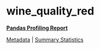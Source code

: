# wine_quality_red

[**Pandas Profiling Report**](https://epistasislab.github.io/penn-ml-benchmarks/profile/wine_quality_red.html)

[Metadata](metadata.yaml) | [Summary Statistics](summary_stats.tsv)

